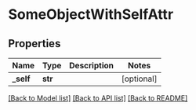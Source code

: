 # SomeObjectWithSelfAttr


## Properties
Name | Type | Description | Notes
------------ | ------------- | ------------- | -------------
**_self** | **str** |  | [optional] 

[[Back to Model list]](../README.md#documentation-for-models) [[Back to API list]](../README.md#documentation-for-api-endpoints) [[Back to README]](../README.md)



